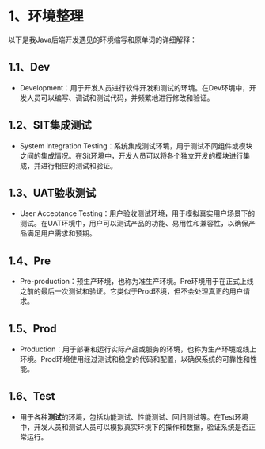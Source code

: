# 1、环境整理

以下是我Java后端开发遇见的环境缩写和原单词的详细解释：

## 1.1、Dev

- Development：用于开发人员进行软件开发和测试的环境。在Dev环境中，开发人员可以编写、调试和测试代码，并频繁地进行修改和验证。

## 1.2、SIT集成测试

- System Integration Testing：系统集成测试环境，用于测试不同组件或模块之间的集成情况。在Sit环境中，开发人员可以将各个独立开发的模块进行集成，并进行相应的测试和验证。



## 1.3、UAT验收测试

- User Acceptance Testing：用户验收测试环境，用于模拟真实用户场景下的测试。在UAT环境中，用户可以测试产品的功能、易用性和兼容性，以确保产品满足用户需求和预期。

## 1.4、Pre

- Pre-production：预生产环境，也称为准生产环境。Pre环境用于在正式上线之前的最后一次测试和验证。它类似于Prod环境，但不会处理真正的用户请求。

## 1.5、Prod

- Production：用于部署和运行实际产品或服务的环境，也称为生产环境或线上环境。Prod环境使用经过测试和稳定的代码和配置，以确保系统的可靠性和性能。

## 1.6、Test

- 用于各种**测试**的环境，包括功能测试、性能测试、回归测试等。在Test环境中，开发人员和测试人员可以模拟真实环境下的操作和数据，验证系统是否正常运行。































